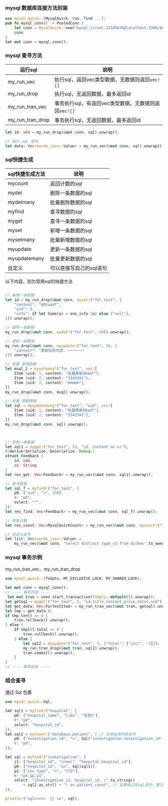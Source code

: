 

### mysql 数据库连接方法封装
```rust
use mysql_quick::{MysqlQuick, run, find ...};
pub fn mysql_conn() -> PooledConn {
    let conn = MysqlQuick::new("mysql://root:12345678@localhost:3306/dev_db").unwrap().pool.get_conn().unwrap();
    conn
}
let mut conn = mysql_conn();
```


### mysql 查寻方法

|  运行sql   | 说明  |
|  ----  | ----  |
| my_run_vec  | 执行sql，返回vec类型数据，无数据则返回`vec![]` |
| my_run_drop  | 执行sql，无返回数据，最多返回id |
| my_run_tran_vec  | 事务执行sql，有返回vec类型数据，无数据则返回`vec![]` |
| my_run_tran_drop  | 事务执行sql，无返回数据，最多返回id |

```rust
let id: u64 = my_run_drop(&mut conn, sql).unwrap();

// 执行 sql 语句
let data: Vec<serde_json::Value> = my_run_vec(&mut conn, sql).unwrap();
```



### sql快捷生成

|  sql快捷生成方法   | 说明  |
|  ----  | ----  |
| mycount  | 返回计数的sql |
| mydel  | 删除一条数据的sql |
| mydelmany  | 批量删除数据的sql |
| myfind  | 查寻数据的sql |
| myget  | 查寻一条数据的sql |
| myset  | 新增一条数据的sql |
| mysetmany  | 批量新增数据的sql |
| myupdate  | 更新一条数据的sql |
| myupdatemany  | 批量更新数据的sql |
| 自定义  | 可以直接写自己的sql语句 |


以下内容，则为常用sql的快捷方法
```rust

// 新增一条数据
let id = my_run_drop(&mut conn, myset!("for_test", {
    "content": "ADFaadf",
    "uid": 9,
    "info": if let Some(a) = one_info {a} else {"null"},
})).unwrap();

// 删除一条数据
my_run_drop(&mut conn, mydel!("for_test", 50)).unwrap();

// 更新一条数据
my_run_drop(&mut conn, myupdate!("for_test", 56, {
    "content": "更新后的内容，一一一一"
})).unwrap();

// 批量 新增数据
let msql_2 = mysetmany!("for_test", vec![
    Item {uid: 1, content: "批量更新00adf"},
    Item {uid: 2, content: "2342341"},
    Item {uid: 3, content: "mmmmm"},
])
my_run_drop(&mut conn, msql).unwrap();

// 批量 更新数据
let sql = myupdatemany!("for_test", "uid", vec![
    Item {uid: 1, content: "批量更新00adf"},
    Item {uid: 2, content: "2342341"},
])
my_run_drop(&mut conn, sql).unwrap();



// 获取一条数据
let sql1 = myget!("for_test", 33, "id, content as cc");
#[derive(Serialize, Deserialize, Debug)]
struct Feedback {
    id: u64,
    cc: String
}
let res_get: Vec<Feedback> = my_run_vec(&mut conn, sql1).unwrap();

// 查寻数据
let sql_f = myfind!("for_test", {
    p0: ["uid", ">", 330],
    r: "p0",
    select: "*",
});
let res_find: Vec<Feedback> = my_run_vec(&mut conn, sql_f).unwrap();

// 获取计数
let res_count: Vec<MysqlQuickCount> = my_run_vec(&mut conn, mycount!("for_test", {})).unwrap();

// 自定义查寻
let list: Vec<serde_json::Value> =
    my_run_vec(&mut conn, "select distinct type_v3 from dishes".to_owned()).unwrap();

```


### mysql 事务示例
my_run_tran_vec、my_run_tran_drop
```rust
use mysql_quick::{TxOpts, MY_EXCLUSIVE_LOCK, MY_SHARED_LOCK};

let mut conn = mysql_conn();
// ---- 事务开始 ----
 let mut tran = conn.start_transaction(TxOpts::default()).unwrap();
let getsql = myget!("for_test", 5, "id,title,content,price,total,uid") + MY_EXCLUSIVE_LOCK;
let get_data: Vec<ForTestItem> = my_run_tran_vec(&mut tran, getsql).unwrap();
let tmp = get_data.0;
if tmp.len() == 0 {
    tran.rollback().unwrap();
} else {
    if tmp[0].total <= 0 {
        tran.rollback().unwrap();
    } else {
        let sql2 = myupdate!("for_test", 5, {"total": ["incr", -1]});
        my_run_tran_drop(&mut tran, sql2).unwrap();
        tran.commit().unwrap();
    }
}
// ---- 事务结束 ----


```

### 组合查寻
通过 Sql 包裹
```rust
use mysql_quick::Sql;

let sql1 = myfind!("hospital", {
    p0: ["hospital_name", "like", "信息%"],
    r: "p0",
    select: "hospital_id",
});
let sql2 = mycount!("database.patient", { // 对其他库的表查寻
    p0: ["investigation_id", "=", Sql("investigation.investigation_id")],
    r: "p0",
});

let sql = myfind!("investigation", {
    j1: ["hospital_id", "inner", "hospital.hospital_id"],
    p0: ["hospital_id", "in", Sql(sql1)],
    p1: ["inv_type", "=", "门诊"],
    r: "p0 && p1",
    select: "investigation_id, hospital_id, (".to_string()
        + sql2.as_str() + ") as patient_count", // 如果自己写sql语句，要注意sql注入
});

println!("sql>>>>>  {} \n", sql);
```
